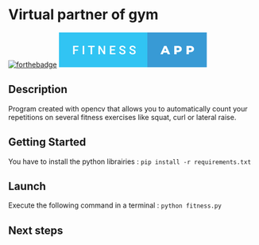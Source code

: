 # Virtual partner of gym

[![forthebadge](https://forthebadge.com/images/badges/made-with-python.svg)](https://forthebadge.com)  ![badge-fitnessl](https://github.com/pierre-vignoles/gym_virtual_partner/blob/master/img/fitness-app.svg)

## Description
Program created with opencv that allows you to automatically count your repetitions on several fitness exercises like squat, curl or lateral raise.

## Getting Started
You have to install the python librairies : `pip install -r requirements.txt`

## Launch
Execute the following command in a terminal : `python fitness.py`  

## Next steps

